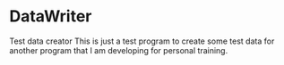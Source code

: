 # DataWriter
Test data creator
This is just a test program to create some test data for another program that I am developing for personal training.
